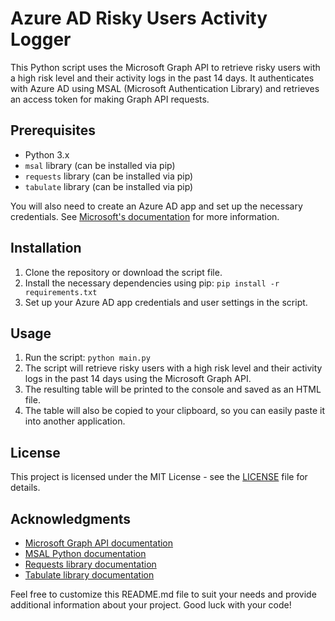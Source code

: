 # Azure AD Risky Users Activity Logger

This Python script uses the Microsoft Graph API to retrieve risky users with a high risk level and their activity logs in the past 14 days. It authenticates with Azure AD using MSAL (Microsoft Authentication Library) and retrieves an access token for making Graph API requests. 

## Prerequisites

- Python 3.x
- `msal` library (can be installed via pip)
- `requests` library (can be installed via pip)
- `tabulate` library (can be installed via pip)

You will also need to create an Azure AD app and set up the necessary credentials. See [Microsoft's documentation](https://docs.microsoft.com/en-us/graph/auth-register-app-v2) for more information.

## Installation

1. Clone the repository or download the script file.
2. Install the necessary dependencies using pip: `pip install -r requirements.txt`
3. Set up your Azure AD app credentials and user settings in the script.

## Usage

1. Run the script: `python main.py`
2. The script will retrieve risky users with a high risk level and their activity logs in the past 14 days using the Microsoft Graph API.
3. The resulting table will be printed to the console and saved as an HTML file.
4. The table will also be copied to your clipboard, so you can easily paste it into another application.

## License

This project is licensed under the MIT License - see the [LICENSE](LICENSE) file for details.

## Acknowledgments

- [Microsoft Graph API documentation](https://docs.microsoft.com/en-us/graph/)
- [MSAL Python documentation](https://github.com/AzureAD/microsoft-authentication-library-for-python)
- [Requests library documentation](https://requests.readthedocs.io/en/master/)
- [Tabulate library documentation](https://pypi.org/project/tabulate/)

Feel free to customize this README.md file to suit your needs and provide additional information about your project. Good luck with your code!


